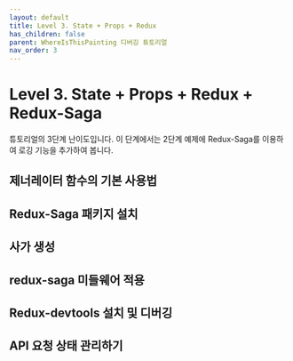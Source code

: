```yaml
---
layout: default
title: Level 3. State + Props + Redux
has_children: false
parent: WhereIsThisPainting 디버깅 튜토리얼
nav_order: 3
---
```




# Level 3. State + Props + Redux + Redux-Saga

튜토리얼의 3단계 난이도입니다. 이 단계에서는 2단계 예제에 Redux-Saga를 이용하여 로깅 기능을 추가하여 봅니다.



## 제너레이터 함수의 기본 사용법

## Redux-Saga 패키지 설치

## 사가 생성 

## redux-saga 미들웨어 적용

## Redux-devtools 설치 및 디버깅

## API 요청 상태 관리하기